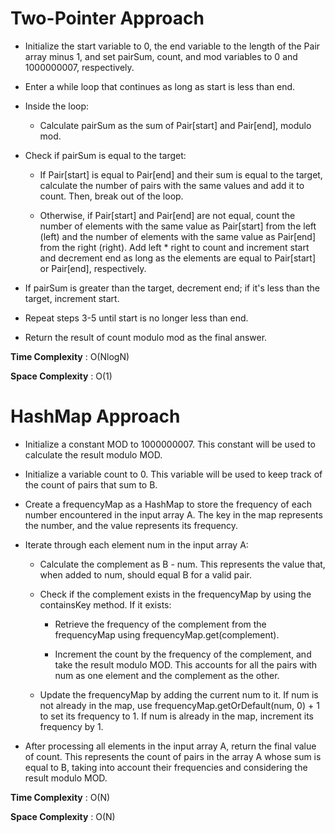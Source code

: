 # Two-Pointer Approach 

- Initialize the start variable to 0, the end variable to the length of the Pair array minus 1, and set pairSum, count, and mod variables to 0 and 1000000007, respectively.

- Enter a while loop that continues as long as start is less than end.

- Inside the loop:

    - Calculate pairSum as the sum of Pair[start] and Pair[end], modulo mod.

- Check if pairSum is equal to the target:

    - If Pair[start] is equal to Pair[end] and their sum is equal to the target, calculate the number of pairs with the same values and add it to count. Then, break out of the loop.
    
    - Otherwise, if Pair[start] and Pair[end] are not equal, count the number of elements with the same value as Pair[start] from the left (left) and the number of elements with the same value as Pair[end] from the right (right). Add left * right to count and increment start and decrement end as long as the elements are equal to Pair[start] or Pair[end], respectively.

- If pairSum is greater than the target, decrement end; if it's less than the target, increment start.

- Repeat steps 3-5 until start is no longer less than end.

- Return the result of count modulo mod as the final answer.

**Time Complexity** : O(NlogN)

**Space Complexity** : O(1)


# HashMap Approach

- Initialize a constant MOD to 1000000007. This constant will be used to calculate the result modulo MOD.

- Initialize a variable count to 0. This variable will be used to keep track of the count of pairs that sum to B.

- Create a frequencyMap as a HashMap to store the frequency of each number encountered in the input array A. The key in the map represents the number, and the value represents its frequency.

- Iterate through each element num in the input array A:

    - Calculate the complement as B - num. This represents the value that, when added to num, should equal B for a valid pair.

    - Check if the complement exists in the frequencyMap by using the containsKey method. If it exists:

        - Retrieve the frequency of the complement from the frequencyMap using frequencyMap.get(complement).

        - Increment the count by the frequency of the complement, and take the result modulo MOD. This accounts for all the pairs with num as one element and the complement as the other.
    
    - Update the frequencyMap by adding the current num to it. If num is not already in the map, use frequencyMap.getOrDefault(num, 0) + 1 to set its frequency to 1. If num is already in the map, increment its frequency by 1.

- After processing all elements in the input array A, return the final value of count. This represents the count of pairs in the array A whose sum is equal to B, taking into account their frequencies and considering the result modulo MOD.

**Time Complexity** : O(N)

**Space Complexity** : O(N)